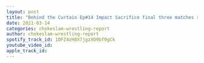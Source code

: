 ```yaml
---
layout: post
title: "Behind the Curtain Ep#14 Impact Sacrifice final three matches review; Jim Cornette threaten by Miro for callinf Penelope Ford a Slut, Andrades want his release from WWE!"
date: 2021-03-14
categories: chokeslam-wrestling-report
author: chokeslam-wrestling-report
spotify_track_id: 1OFZ4zH8X7jgzXQ9bf0gCk
youtube_video_id: 
apple_track_id: 
---
```

